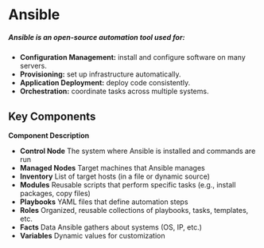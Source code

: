 # Ansible
##### Ansible is an open-source automation tool used for:
- **Configuration Management:** install and configure software on many servers.
- **Provisioning:** set up infrastructure automatically.
- **Application Deployment:** deploy code consistently.
- **Orchestration:** coordinate tasks across multiple systems.

## Key Components
**Component	              Description**
- **Control Node**	      The system where Ansible is installed and commands are run
- **Managed Nodes**	      Target machines that Ansible manages
- **Inventory**	          List of target hosts (in a file or dynamic source)
- **Modules**	            Reusable scripts that perform specific tasks (e.g., install packages, copy files)
- **Playbooks**	          YAML files that define automation steps
- **Roles**	              Organized, reusable collections of playbooks, tasks, templates, etc.
- **Facts**	              Data Ansible gathers about systems (OS, IP, etc.)
- **Variables**	          Dynamic values for customization
